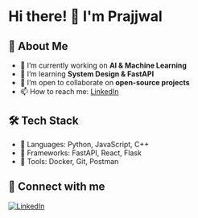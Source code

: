 # Hi there! 👋 I'm Prajjwal

## 🚀 About Me
- 🔭 I’m currently working on **AI & Machine Learning**
- 🌱 I’m learning **System Design & FastAPI**
- 👯 I’m open to collaborate on **open-source projects**
- 📫 How to reach me: [LinkedIn](https://linkedin.com/in/prajjwalnag)

## 🛠️ Tech Stack
- 🔹 Languages: Python, JavaScript, C++
- 🔹 Frameworks: FastAPI, React, Flask
- 🔹 Tools: Docker, Git, Postman



## 🔗 Connect with me
[![LinkedIn](https://img.shields.io/badge/LinkedIn-blue?style=for-the-badge&logo=linkedin)](https://linkedin.com/in/prajjwalnag)

